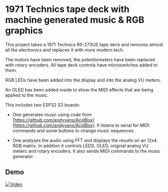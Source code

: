# 1971 Technics tape deck with machine generated music & RGB graphics

This project takes a 1971 Technics RS-273US tape deck and removes almost all the electronics and replaces it with more modern tech.

The motors have been removed, the potentiometers have been replaced with rotary encoders. All tape deck controls have microswitches added to them.

RGB LEDs have been added into the display and into the analog VU meters.

An OLED has been added inside to show the MIDI effects that are being applied to the music.

This includes two ESP32 S3 boards:

- One generates music using code from [https://github.com/andyvans/AcidBox](https://github.com/andyvans/AcidBox). It listens to serial for MIDI commands and some buttons to change music sequences.

- One analyses the audio using FFT and displays the results on an 12x4 RGB matrix. In addition it controls LEDS, OLED, original analog VU meters and rotary encoders. It also sends MIDI commands to the music generator.

## Demo

[![Video](https://img.youtube.com/vi/i5UVzaoIb8w/maxresdefault.jpg)](https://www.youtube.com/watch?v=i5UVzaoIb8w)
